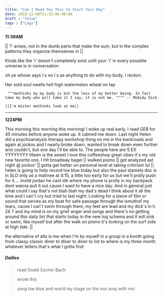 ```yaml
---
title: "Can I Read You This to Start Your Day"
date: 2019-12-08T11:32:06-08:00
draft : "false"
tags : ["Logs"]
---
```


**11:39AM**

|| 'I' arises, not in the dumb parts that make the sum, but in the complex patterns they organize themselves in ||

Kinda like the 'i' doesn't completely exist until your 'i' in every possible universe is in conversation

oh ye whose says I s no I s as anything to do with my body, I reckon.  

Her sold soul swells hell high watermelon wheat on tap

```
 """methinks my my body is but the less of my better being. In fact take my body who will take it I say, it is not me. """" -- Mobidy Dick

||I'm mister methinks look at me||

```

___


**1224PM**

This morning this morning this morning! I woke up real early, I read GEB for 45 minutes before anyone woke up. It calmed me down. Last night Helen did a psychoanalysis therapy workshop thing on me in the backroads and again at jockos and I nearly broke down, wanted to break down even further and couldn't, but one day I'll be able to. The people here are S EX YYYYYYYY Hleen is the seiest I love this coffeeshop great vibes it's my old new favorite one. I  Hit broadway bagel || walked pismo || got analyzed ast night @ jockos' || gotta get better on personal level at taking criticism lol || helen is going to help record toe blue today but also the paul stamets doc is in SLO only as a matinee at 4:15, a little too early for us but we'll prolly push for it.... invitd jordan he cant idk where my phone is prolly in my backpack dont wanna pull it out cause I want to have a nice day. And in general just what could I say that's not blah blah my dad's dead I think about it all the time and I can't cry but tried to last night. Looking for a piece of film or sound that serves as my boat for safe passage through the ismuthof my tears, cause I can't swim through them, my feet are lead and my dick's in h 24 7 and my mind is on my grief anger and songs and there's no getting around this daily list that starts today in the new log schema and it will sink or swim, like myself but after the walk on pismo it's looking on the surf side at high tide. ||

the alternative of alts is me when I'm by myself in a group in a booth going from classy classic diner to diner to diner to list to where is my three month whatever letters that's what I gotta find


<!-- Proverbs from the ghetto -->

##### Dailies

<!-- 1 read -->

> read Godel Escher Bach

<!-- 2 write -->

> wrote this

<!-- 3 music -->

>

<!-- 4 sing -->

> sang toe blue and world my stage on the nux amp with mic  

<!-- 5 YT Vizzies -->

>

<!-- 6 P Call -->

>

<!-- 7 Dance workout -->

>

<!-- 8 POLIW.AT Blog -->

<!-- 9 Archive -->

<!-- 10 FF L&L -->

<!-- 11 Friends & Fam -->

<!-- 12 Love & Legacy -->
